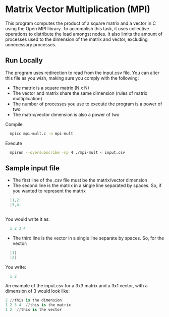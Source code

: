 
# Matrix Vector Multiplication (MPI)

This program computes the product of a square matrix and a vector in C using the Open MPI library. To accomplish this task, it uses collective operations to distribute the load amongst nodes. It also limits the amount of processes used to the dimension of the matrix and vector, excluding unnecessary processes.


## Run Locally

The program uses redirection to read from the input.csv file. You can alter this file as you wish, making sure you comply with the following:

* The matrix is a square matrix (N x N)
* The vector and matrix share the same dimension (rules of matrix multiplication)
* The number of processes you use to execute the program is a power of two
* The matrix/vector dimension is also a power of two

Compile

```bash
  mpicc mpi-mult.c -o mpi-mult 
```

Execute

```bash
  mpirun --oversubscribe -np 4 ./mpi-mult < input.csv
```


## Sample input file

* The first line of the .csv file must be the matrix/vector dimension
* The second line is the matrix in a single line separated by spaces. So,  if you wanted to represent the matrix 

```c
  |1,2|
  |3,4|
  
```
You would write it as:

```c
  1 2 3 4 
```
* The third line is the vector in a single line separate by spaces. So, for the vector:

```c
  |1|
  |2|
```
You write:

```c
  1 2 
```

An example of the input.csv for a 3x3 matrix and a 3x1 vector, with a dimension of 3 would look like:

```python
2 //this is the dimension
1 2 3 4  //this is the matrix
1 2  //this is the vector
```
